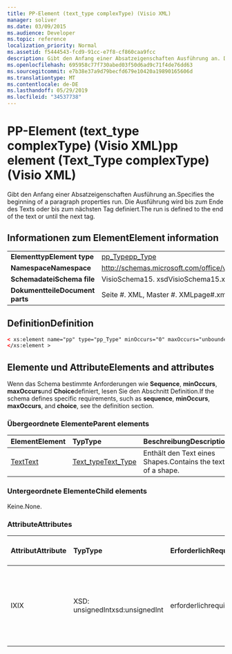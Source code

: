```yaml
---
title: PP-Element (text_type complexType) (Visio XML)
manager: soliver
ms.date: 03/09/2015
ms.audience: Developer
ms.topic: reference
localization_priority: Normal
ms.assetid: f5444543-fcd9-91cc-e7f8-cf860caa9fcc
description: Gibt den Anfang einer Absatzeigenschaften Ausführung an. Die Ausführung wird bis zum Ende des Texts oder bis zum nächsten Tag definiert.
ms.openlocfilehash: 695958c77f730abed03f50d6ad9c71f4de76dd63
ms.sourcegitcommit: e7b38e37a9d79becfd679e10420a19890165606d
ms.translationtype: MT
ms.contentlocale: de-DE
ms.lasthandoff: 05/29/2019
ms.locfileid: "34537738"
---
```

# <a name="pp-element-texttype-complextype-visio-xml"></a><span data-ttu-id="21ea4-104">PP-Element (text_type complexType) (Visio XML)</span><span class="sxs-lookup"><span data-stu-id="21ea4-104">pp element (Text_Type complexType) (Visio XML)</span></span>

<span data-ttu-id="21ea4-105">Gibt den Anfang einer Absatzeigenschaften Ausführung an.</span><span class="sxs-lookup"><span data-stu-id="21ea4-105">Specifies the beginning of a paragraph properties run.</span></span> <span data-ttu-id="21ea4-106">Die Ausführung wird bis zum Ende des Texts oder bis zum nächsten Tag definiert.</span><span class="sxs-lookup"><span data-stu-id="21ea4-106">The run is defined to the end of the text or until the next tag.</span></span>
  
## <a name="element-information"></a><span data-ttu-id="21ea4-107">Informationen zum Element</span><span class="sxs-lookup"><span data-stu-id="21ea4-107">Element information</span></span>

|||
|:-----|:-----|
|<span data-ttu-id="21ea4-108">**Elementtyp**</span><span class="sxs-lookup"><span data-stu-id="21ea4-108">**Element type**</span></span> <br/> |[<span data-ttu-id="21ea4-109">pp_Type</span><span class="sxs-lookup"><span data-stu-id="21ea4-109">pp_Type</span></span>](pp_type-complextypevisio-xml.md) <br/> |
|<span data-ttu-id="21ea4-110">**Namespace**</span><span class="sxs-lookup"><span data-stu-id="21ea4-110">**Namespace**</span></span> <br/> |http://schemas.microsoft.com/office/visio/2012/main  <br/> |
|<span data-ttu-id="21ea4-111">**Schemadatei**</span><span class="sxs-lookup"><span data-stu-id="21ea4-111">**Schema file**</span></span> <br/> |<span data-ttu-id="21ea4-112">VisioSchema15. xsd</span><span class="sxs-lookup"><span data-stu-id="21ea4-112">VisioSchema15.xsd</span></span>  <br/> |
|<span data-ttu-id="21ea4-113">**Dokumentteile**</span><span class="sxs-lookup"><span data-stu-id="21ea4-113">**Document parts**</span></span> <br/> |<span data-ttu-id="21ea4-114">Seite #. XML, Master #. XML</span><span class="sxs-lookup"><span data-stu-id="21ea4-114">page#.xml, master#.xml</span></span>  <br/> |
   
## <a name="definition"></a><span data-ttu-id="21ea4-115">Definition</span><span class="sxs-lookup"><span data-stu-id="21ea4-115">Definition</span></span>

```XML
< xs:element name="pp" type="pp_Type" minOccurs="0" maxOccurs="unbounded" >
</xs:element >
```

## <a name="elements-and-attributes"></a><span data-ttu-id="21ea4-116">Elemente und Attribute</span><span class="sxs-lookup"><span data-stu-id="21ea4-116">Elements and attributes</span></span>

<span data-ttu-id="21ea4-117">Wenn das Schema bestimmte Anforderungen wie **Sequence**, **minOccurs**, **maxOccurs**und **Choice**definiert, lesen Sie den Abschnitt Definition.</span><span class="sxs-lookup"><span data-stu-id="21ea4-117">If the schema defines specific requirements, such as **sequence**, **minOccurs**, **maxOccurs**, and **choice**, see the definition section.</span></span> 
  
### <a name="parent-elements"></a><span data-ttu-id="21ea4-118">Übergeordnete Elemente</span><span class="sxs-lookup"><span data-stu-id="21ea4-118">Parent elements</span></span>

|<span data-ttu-id="21ea4-119">**Element**</span><span class="sxs-lookup"><span data-stu-id="21ea4-119">**Element**</span></span>|<span data-ttu-id="21ea4-120">**Typ**</span><span class="sxs-lookup"><span data-stu-id="21ea4-120">**Type**</span></span>|<span data-ttu-id="21ea4-121">**Beschreibung**</span><span class="sxs-lookup"><span data-stu-id="21ea4-121">**Description**</span></span>|
|:-----|:-----|:-----|
|[<span data-ttu-id="21ea4-122">Text</span><span class="sxs-lookup"><span data-stu-id="21ea4-122">Text</span></span>](text-element-shapesheet_type-complextypevisio-xml.md) <br/> |[<span data-ttu-id="21ea4-123">Text_type</span><span class="sxs-lookup"><span data-stu-id="21ea4-123">Text_Type</span></span>](text_type-complextypevisio-xml.md) <br/> |<span data-ttu-id="21ea4-124">Enthält den Text eines Shapes.</span><span class="sxs-lookup"><span data-stu-id="21ea4-124">Contains the text of a shape.</span></span>  <br/> |
   
### <a name="child-elements"></a><span data-ttu-id="21ea4-125">Untergeordnete Elemente</span><span class="sxs-lookup"><span data-stu-id="21ea4-125">Child elements</span></span>

<span data-ttu-id="21ea4-126">Keine.</span><span class="sxs-lookup"><span data-stu-id="21ea4-126">None.</span></span>
  
### <a name="attributes"></a><span data-ttu-id="21ea4-127">Attribute</span><span class="sxs-lookup"><span data-stu-id="21ea4-127">Attributes</span></span>

|<span data-ttu-id="21ea4-128">**Attribut**</span><span class="sxs-lookup"><span data-stu-id="21ea4-128">**Attribute**</span></span>|<span data-ttu-id="21ea4-129">**Typ**</span><span class="sxs-lookup"><span data-stu-id="21ea4-129">**Type**</span></span>|<span data-ttu-id="21ea4-130">**Erforderlich**</span><span class="sxs-lookup"><span data-stu-id="21ea4-130">**Required**</span></span>|<span data-ttu-id="21ea4-131">**Beschreibung**</span><span class="sxs-lookup"><span data-stu-id="21ea4-131">**Description**</span></span>|<span data-ttu-id="21ea4-132">**Mögliche Werte**</span><span class="sxs-lookup"><span data-stu-id="21ea4-132">**Possible values**</span></span>|
|:-----|:-----|:-----|:-----|:-----|
|<span data-ttu-id="21ea4-133">IX</span><span class="sxs-lookup"><span data-stu-id="21ea4-133">IX</span></span>  <br/> |<span data-ttu-id="21ea4-134">XSD: unsignedInt</span><span class="sxs-lookup"><span data-stu-id="21ea4-134">xsd:unsignedInt</span></span>  <br/> |<span data-ttu-id="21ea4-135">erforderlich</span><span class="sxs-lookup"><span data-stu-id="21ea4-135">required</span></span>  <br/> |<span data-ttu-id="21ea4-136">Der Index des **para** -Elements, das die auf diese Ausführung angewendete Formatierung angibt.</span><span class="sxs-lookup"><span data-stu-id="21ea4-136">The index of the **Para** element that specifies the formatting applied to this run.</span></span>  <br/> |<span data-ttu-id="21ea4-137">Werte des XSD: unsignedInt-Typs.</span><span class="sxs-lookup"><span data-stu-id="21ea4-137">Values of the xsd:unsignedInt type.</span></span>  <br/> |
   

